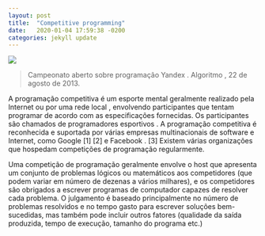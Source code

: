 ```yaml
---
layout: post
title:  "Competitive programming"
date:   2020-01-04 17:59:38 -0200
categories: jekyll update
---
```


![](https://upload.wikimedia.org/wikipedia/commons/thumb/8/83/%D0%AF%D0%BD%D0%B4%D0%B5%D0%BA%D1%81%D0%90%D0%BB%D0%B3%D0%BE%D1%80%D0%B8%D1%82%D0%BC.jpg/220px-%D0%AF%D0%BD%D0%B4%D0%B5%D0%BA%D1%81%D0%90%D0%BB%D0%B3%D0%BE%D1%80%D0%B8%D1%82%D0%BC.jpg)

>Campeonato aberto sobre programação Yandex . Algoritmo , 22 de agosto de 2013.

A programação competitiva é um esporte mental geralmente realizado pela Internet ou por uma rede local , envolvendo participantes que tentam programar de acordo com as especificações fornecidas. Os participantes são chamados de programadores esportivos . A programação competitiva é reconhecida e suportada por várias empresas multinacionais de software e Internet, como Google [1] [2] e Facebook . [3] Existem várias organizações que hospedam competições de programação regularmente.

Uma competição de programação geralmente envolve o host que apresenta um conjunto de problemas lógicos ou matemáticos aos competidores (que podem variar em número de dezenas a vários milhares), e os competidores são obrigados a escrever programas de computador capazes de resolver cada problema. O julgamento é baseado principalmente no número de problemas resolvidos e no tempo gasto para escrever soluções bem-sucedidas, mas também pode incluir outros fatores (qualidade da saída produzida, tempo de execução, tamanho do programa etc.)

